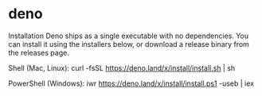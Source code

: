 # deno
Installation
Deno ships as a single executable with no dependencies. You can install it using the installers below, or download a release binary from the releases page.

Shell (Mac, Linux):
curl -fsSL https://deno.land/x/install/install.sh | sh

PowerShell (Windows):
iwr https://deno.land/x/install/install.ps1 -useb | iex
